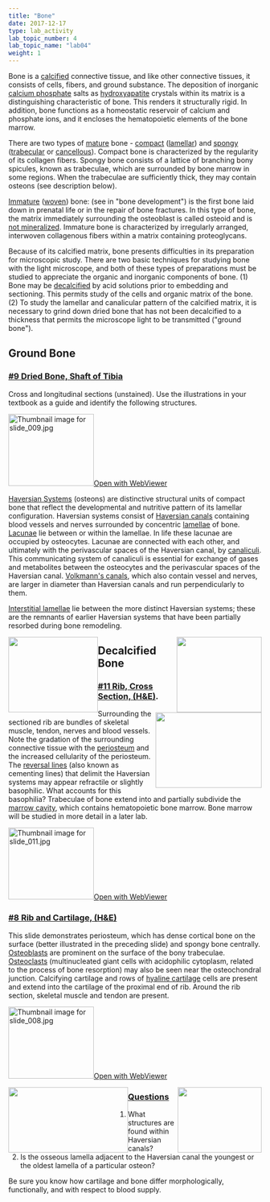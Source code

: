 ```yaml
---
title: "Bone"
date: 2017-12-17
type: lab_activity
lab_topic_number: 4
lab_topic_name: "lab04"
weight: 1
---
```

<div class="entrybody">
						<p>Bone is a <u>calcified</u> connective tissue, and like other connective tissues, it consists of cells, fibers, and ground substance. The deposition of inorganic <u>calcium phosphate</u> salts as <u>hydroxyapatite</u> crystals within its matrix is a distinguishing characteristic of bone. This renders it structurally rigid. In addition, bone functions as a homeostatic reservoir of calcium and phosphate ions, and it encloses the hematopoietic elements of the bone marrow.</p>

<p>There are two types of <u>mature</u> bone - <u>compact</u> (<u>lamellar</u>) and <u>spongy</u> (<u>trabecular</u> or <u>cancellous</u>). Compact bone is characterized by the regularity of its collagen fibers.  Spongy bone consists of a lattice of branching bony spicules, known as trabeculae, which are surrounded by bone marrow in some regions. When the trabeculae are sufficiently thick, they may contain osteons (see description below).</p>

<p><u>Immature</u> (<u>woven</u>) bone: (see in "bone development") is the first bone laid down in prenatal life or in the repair of bone fractures. In this type of bone, the matrix immediately surrounding the osteoblast is called osteoid and is <u>not mineralized</u>. Immature bone is characterized by irregularly arranged, interwoven collagenous fibers within a matrix containing proteoglycans.</p>

<p>Because of its calcified matrix, bone presents difficulties in its preparation for microscopic study. There are two basic techniques for studying bone with the light microscope, and both of these types of preparations must be studied to appreciate the organic and inorganic components of bone. (1) Bone may be <u>decalcified</u> by acid solutions prior to embedding and sectioning. This permits study of the cells and organic matrix of the bone. (2) To study the lamellar and canalicular pattern of the calcified matrix, it is necessary to grind down dried bone that has not been decalcified to a thickness that permits the microscope light to be transmitted ("ground bone").</p>

<h2>Ground Bone</h2>

<h3><u>#9 Dried Bone, Shaft of Tibia</u></h3>

<p>Cross and longitudinal sections (unstained). Use the illustrations in your textbook as a guide and identify the following structures.</p>

<div class="thumbnail"> <a href="https://histologylab.ctl.columbia.edu/slides/slide09/" target="_blank"><img alt="Thumbnail image for slide_009.jpg" src="/assets/images/slide_009-thumb-170x143-1416.jpg" width="170" height="143" class="mt-image-left"></a><a href="https://histologylab.ctl.columbia.edu/slides/slide09/" target="_blank">Open with WebViewer</a></div>

<p><u>Haversian Systems</u> (osteons) are distinctive structural units of compact bone that reflect the developmental and nutritive pattern of its lamellar configuration. Haversian systems consist of <u>Haversian canals</u> containing blood vessels and nerves surrounded by concentric <u>lamellae</u> of bone. <u>Lacunae</u> lie between or within the lamellae. In life these lacunae are occupied by osteocytes. Lacunae are connected with each other, and ultimately with the perivascular spaces of the Haversian canal, by <u>canaliculi</u>. This communicating system of canaliculi is essential for exchange of gases and metabolites between the osteocytes and the perivascular spaces of the Haversian canal. <u>Volkmann's canals</u>, which also contain vessel and nerves, are larger in diameter than Haversian canals and run perpendicularly to them.</p>

<p><u>Interstitial lamellae</u> lie between the more distinct Haversian systems; these are the remnants of earlier Haversian systems that have been partially resorbed during bone remodeling.</p>

<p><img src="/assets/images/9%20dried%20bone%20-%20A.jpg" style="width:178px; height:150px; float:left;"><img src="/assets/images/9%20dried%20bone%20-%20C.jpg" style="width:169px; height:150px; float:right;"></p>



<h2>Decalcified Bone</h2>

<h3><u>#11 Rib, Cross Section, (H&amp;E)</u>.</h3>

<p><img src="/assets/images/11%20rib%2C%20cross%20section.jpg" style="width:211px; height:150px; float:right;">Surrounding the sectioned rib are bundles of skeletal muscle, tendon, nerves and blood vessels. Note the gradation of the surrounding connective tissue with the <u>periosteum</u> and the increased cellularity of the periosteum. The <u>reversal lines</u> (also known as cementing lines) that delimit the Haversian systems may appear refractile or slightly basophilic. What accounts for this basophilia? Trabeculae of bone extend into and partially subdivide the <u>marrow cavity</u>, which contains hematopoietic bone marrow. Bone marrow will be studied in more detail in a later lab.</p>

<div class="thumbnail"> <a href="https://histologylab.ctl.columbia.edu/slides/slide11/" target="_blank"><img alt="Thumbnail image for slide_011.jpg" src="/assets/images/slide_011-thumb-170x143-1419.jpg" width="170" height="143" class="mt-image-left"></a><a href="https://histologylab.ctl.columbia.edu/slides/slide11/" target="_blank">Open with WebViewer</a></div>

<h3><u>#8 Rib and Cartilage, (H&amp;E)</u></h3>

<p>This slide demonstrates periosteum, which has dense cortical bone on the surface (better illustrated in the preceding slide) and spongy bone centrally. <u>Osteoblasts</u> are prominent on the surface of the bony trabeculae. <u>Osteoclasts</u> (multinucleated giant cells with acidophilic cytoplasm, related to the process of bone resorption) may also be seen near the osteochondral junction. Calcifying cartilage and rows of <u>hyaline cartilage</u> cells are present and extend into the cartilage of the proximal end of rib. Around the rib section, skeletal muscle and tendon are present.</p>

<div class="thumbnail"> <a href="https://histologylab.ctl.columbia.edu/slides/slide08/" target="_blank"><img alt="Thumbnail image for slide_008.jpg" src="/assets/images/slide_008-thumb-170x143-1413.jpg" width="170" height="143" class="mt-image-left"></a><a href="https://histologylab.ctl.columbia.edu/slides/slide08/" target="_blank">Open with WebViewer</a></div>

<p><img src="/assets/images/8%20rib%20and%20cartilage%20-%20osteoblasts.jpg" style="width:238px; height:130px; float:left;">
<img src="/assets/images/8%20rib%20and%20cartilage%20-%20osteoblasts.jpg" style="width:167px; height:130px; float:right;"></p>


<h3><u>Questions</u></h3>


<ol>
<li>What structures are found within Haversian canals?</li>
<li>Is the osseous lamella adjacent to the Haversian canal the youngest or the oldest lamella of a particular osteon?</li>
</ol>



<p>Be sure you know how cartilage and bone differ morphologically, functionally, and with respect to blood supply.</p>
						
						
</div>
